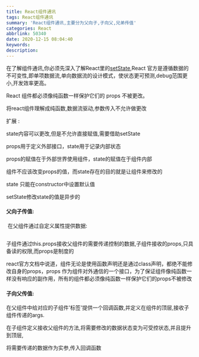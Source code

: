 ```yaml
---
title: React组件通讯
tags: React组件通讯
summary: 'React组件通讯,主要分为父向子,子向父,兄弟传值'
categories: React
abbrlink: 50340
date: 2020-12-15 08:04:40
keywords:
description:
---
```


在了解组件通讯,你必须先深入了解React里的[setState](https://segmentfault.com/a/1190000019885667),React 官方是遵循数据的不可变性,即单项数据流,单向数据流的设计模式，使状态更可预测,debug范围更小,开发效率更高。

React 组件都必须像纯函数一样保护它们的 props 不被更改。

将react组件理解成纯函数,数据流驱动,参数传入不允许做更改

扩展 :

state内容可以更改,但是不允许直接赋值,需要借助setState

props用于定义外部接口，state用于记录内部状态

props的赋值在于外部世界使用组件，state的赋值在于组件内部

组件不应该改变props的值，而state存在的目的就是让组件来修改的

state 只能在constructor中设置默认值

setState修改state的值是异步的

#### 父向子传值:

​	在父组件通过自定义属性提供数据:

```

```

​	子组件通过this.props接收父组件的需要传递控制的数据,子组件接收的props,只具备读的权限,而props是制度的

react官方文档中说道，组件无论是使用函数声明还是通过class声明，都绝不能修改自身的props，props 作为组件对外通信的一个接口，为了保证组件像纯函数一样没有响应的副作用，所有的组件都必须像纯函数一样保护它们的props不被修改

#### 子向父传值:

​	在父组件中给对应的子组件'标签'提供一个回调函数,并定义在组件的顶层,接收子组件传递的args.

​	在子组件定义接收父组件的方法,将需要修改的数据状态变为可受控状态,并且提升到顶层,

将需要传递的数据作为实参,传入回调函数